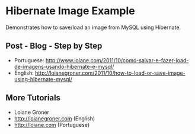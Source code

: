 # Hibernate Image Example

Demonstrates how to save/load an image from MySQL using Hibernate.

## Post - Blog - Step by Step

* Portuguese: http://www.loiane.com/2011/10/como-salvar-e-fazer-load-de-imagens-usando-hibernate-e-mysql/
* English: http://loianegroner.com/2011/10/how-to-load-or-save-image-using-hibernate-mysql/


## More Tutorials

* Loiane Groner
* http://loianegroner.com (English)
* http://loiane.com (Portuguese)